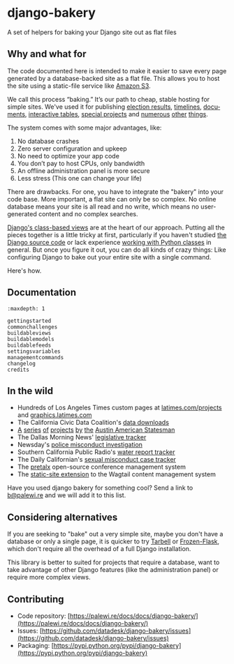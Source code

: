 # django-bakery

A set of helpers for baking your Django site out as flat files

## Why and what for

The code documented here is intended to make it easier to save every page gen­er­ated by a data­base-backed site as a flat file. This allows you to host the site us­ing a stat­ic-file ser­vice like [Amazon S3](http://en.wikipedia.org/wiki/Amazon_S3).

We call this pro­cess “bak­ing.” It’s our path to cheap­, stable host­ing for simple sites. We've used it for pub­lish­ing [elec­tion res­ults](http://graphics.latimes.com/2012-election-gop-results-map-iowa/), [timelines](http://timelines.latimes.com/complete-guide-lafd-hiring-controversy/), [doc­u­ments](http://documents.latimes.com/barack-obama-long-form-birth-certificate/), [in­ter­act­ive tables](http://spreadsheets.latimes.com/city-appointees-tied-garcetti/), [spe­cial pro­jects](http://graphics.latimes.com/flight-from-rage/) and [numerous](http://graphics.latimes.com/towergraphic-washington-landslide-victims/) [other](http://graphics.latimes.com/how-fast-is-lafd/) [things](http://graphics.latimes.com/picksheet-critics-picks-april-4-10-2014/).

The sys­tem comes with some ma­jor ad­vant­ages, like:

1. No data­base crashes
2. Zero serv­er con­fig­ur­a­tion and up­keep
3. No need to op­tim­ize your app code
4. You don’t pay to host CPUs, only band­width
5. An off­line ad­min­is­tra­tion pan­el is more se­cure
6. Less stress (This one can change your life)

There are draw­backs. For one, you have to integrate the "bakery" in­to your code base. More im­port­ant, a flat site can only be so com­plex. No on­line data­base means your site is all read and no write, which means no user-gen­er­ated con­tent and no com­plex searches.

[Django's class-based views](https://docs.djangoproject.com/en/dev/topics/class-based-views/) are at the heart of our approach. Putting all the pieces together is a little tricky at first, particularly if you haven't studied [the Django source code](https://github.com/django/django/tree/master/django/views/generic) or lack experience [working with Python classes](http://www.diveintopython.net/object_oriented_framework/defining_classes.html) in general. But once you figure it out, you can do all kinds of crazy things: Like configuring Django to bake out your entire site with a single command.

Here's how.

## Documentation

```{toctree}
:maxdepth: 1

gettingstarted
commonchallenges
buildableviews
buildablemodels
buildablefeeds
settingsvariables
managementcommands
changelog
credits
```

## In the wild

- Hundreds of Los Angeles Times custom pages at [latimes.com/projects](http://www.latimes.com/projects/) and [graphics.latimes.com](http://graphics.latimes.com/)
- The California Civic Data Coalition's [data downloads](https://calaccess.californiacivicdata.org/downloads/latest/)
- [A](https://apps.statesman.com/votetracker/entities/austin-city-council/) [series](https://apps.statesman.com/sxsw/2017/) [of](https://apps.statesman.com/question-of-restraint/data/) [projects](https://apps.statesman.com/homicides/) [by](https://apps.statesman.com/council-candidate-explorer/election/2016/) [the](https://apps.statesman.com/austin360/eats/) [Austin American Statesman](https://apps.statesman.com/austin360/booze-guide/)
- The Dallas Morning News' [legislative tracker](http://interactives.dallasnews.com/2017/the-85th/)
- Newsday's [police misconduct investigation](http://data.newsday.com/crime/police-misconduct/)
- Southern California Public Radio's [water report tracker](http://projects.scpr.org/applications/monthly-water-use/)
- The Daily Californian's [sexual misconduct case tracker](http://projects.dailycal.org/misconduct/)
- The [pretalx](https://pretalx.org) open-source conference management system
- The [static-site extension](https://github.com/moorinteractive/wagtail-bakery) to the Wagtail content management system

Have you used django bakery for something cool? Send a link to [b@palewi.re](mailto:b@palewi.re) and we will add it to this list.

## Considering alternatives

If you are seeking to "bake" out a very simple site, maybe you don't have a database or only a single page, it is quicker
to try [Tarbell](https://github.com/tarbell-project/tarbell) or [Frozen-Flask](https://pythonhosted.org/Frozen-Flask/), which don't require all
the overhead of a full Django installation.

This library is better to suited for projects that require a database, want to take advantage of other Django features (like the administration panel)
or require more complex views.

## Contributing

- Code repository: [https://palewi.re/docs/docs/django-bakery/](https://palewi.re/docs/docs/django-bakery/)
- Issues: [https://github.com/datadesk/django-bakery/issues](https://github.com/datadesk/django-bakery/issues)
- Packaging: [https://pypi.python.org/pypi/django-bakery](https://pypi.python.org/pypi/django-bakery)
